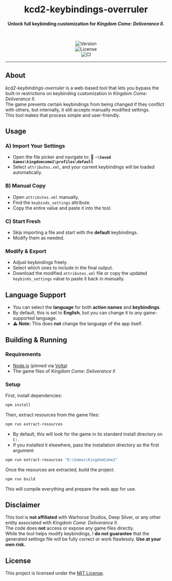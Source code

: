 <h1 align="center">kcd2-keybindings-overruler</h1>  
<p align="center">
  <b>
    Unlock full keybinding customization for <i>Kingdom Come: Deliverance II</i>.
  </b>
</p>  

<br>  

<div align="center">

  ![Version](https://img.shields.io/github/package-json/v/cptpiepmatz/kcd2-keybindings-overruler?style=for-the-badge)  
  ![License](https://img.shields.io/github/license/cptpiepmatz/kcd2-keybindings-overruler?style=for-the-badge)  
  ![CI](https://img.shields.io/github/actions/workflow/status/cptpiepmatz/kcd2-keybindings-overruler/cicd.yml?style=for-the-badge&logo=github&label=CI)  

</div>  

---

## About  
*kcd2-keybindings-overruler* is a web-based tool that lets you bypass the 
built-in restrictions on keybinding customization in 
*Kingdom Come: Deliverance II*.  
The game prevents certain keybindings from being changed if they conflict with 
others, but internally, it still accepts manually modified settings.  
This tool makes that process simple and user-friendly.  

## Usage  

### **A) Import Your Settings**  
- Open the file picker and navigate to: 
  📂 **`~\Saved Games\kingdomcome2\profiles\default`**  
- Select `attributes.xml`, and your current keybindings will be loaded automatically.  

### **B) Manual Copy**  
- Open `attributes.xml` manually.  
- Find the `keybinds_settings` attribute.  
- Copy the entire value and paste it into the tool.  

### **C) Start Fresh**  
- Skip importing a file and start with the **default** keybindings.  
- Modify them as needed.  

### **Modify & Export**  
- Adjust keybindings freely.  
- Select which ones to include in the final output.  
- Download the modified `attributes.xml` file or copy the updated 
  `keybinds_settings` value to paste it back in manually.  

## Language Support  
- You can select the **language** for both **action names** and **keybindings**.  
- By default, this is set to **English**, but you can change it to any 
  game-supported language.  
- ⚠️ **Note:** This does **not** change the language of the app itself.  

## Building & Running  

### **Requirements**  
- [Node.js](https://nodejs.org/) (pinned via [Volta](https://volta.sh/))  
- The game files of *Kingdom Come: Deliverance II*  

### **Setup**  
First, install dependencies:  

```sh
npm install
```

Then, extract resources from the game files:  

```sh
npm run extract-resources
```

- By default, this will look for the game in its standard install directory on `C:`.  
- If you installed it elsewhere, pass the installation directory as the first argument:  

```sh
npm run extract-resources "D:\Games\KingdomCome2"
```

Once the resources are extracted, build the project:  

```sh
npm run build
```

This will compile everything and prepare the web app for use.  

## Disclaimer  
This tool is **not affiliated** with Warhorse Studios, Deep Silver, or any 
other entity associated with *Kingdom Come: Deliverance II*.  
The code does **not** access or expose any game files directly.  
While the tool helps modify keybindings, I **do not guarantee** that the 
generated settings file will be fully correct or work flawlessly. 
**Use at your own risk.**  

## License  
This project is licensed under the [MIT License](LICENSE).  
